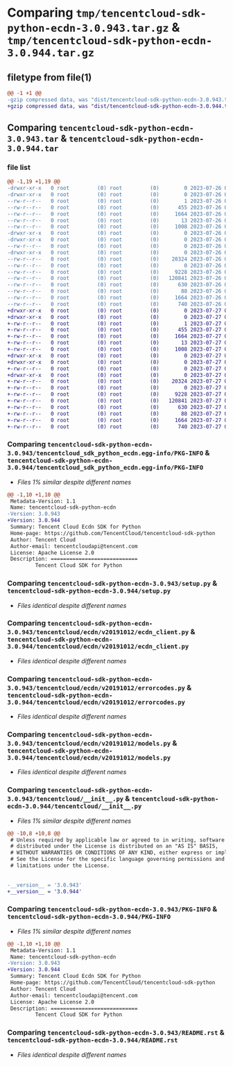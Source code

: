 # Comparing `tmp/tencentcloud-sdk-python-ecdn-3.0.943.tar.gz` & `tmp/tencentcloud-sdk-python-ecdn-3.0.944.tar.gz`

## filetype from file(1)

```diff
@@ -1 +1 @@
-gzip compressed data, was "dist/tencentcloud-sdk-python-ecdn-3.0.943.tar", last modified: Wed Jul 26 00:36:53 2023, max compression
+gzip compressed data, was "dist/tencentcloud-sdk-python-ecdn-3.0.944.tar", last modified: Thu Jul 27 02:15:08 2023, max compression
```

## Comparing `tencentcloud-sdk-python-ecdn-3.0.943.tar` & `tencentcloud-sdk-python-ecdn-3.0.944.tar`

### file list

```diff
@@ -1,19 +1,19 @@
-drwxr-xr-x   0 root         (0) root         (0)        0 2023-07-26 00:36:53.000000 tencentcloud-sdk-python-ecdn-3.0.943/
-drwxr-xr-x   0 root         (0) root         (0)        0 2023-07-26 00:36:53.000000 tencentcloud-sdk-python-ecdn-3.0.943/tencentcloud_sdk_python_ecdn.egg-info/
--rw-r--r--   0 root         (0) root         (0)        1 2023-07-26 00:36:53.000000 tencentcloud-sdk-python-ecdn-3.0.943/tencentcloud_sdk_python_ecdn.egg-info/dependency_links.txt
--rw-r--r--   0 root         (0) root         (0)      455 2023-07-26 00:36:53.000000 tencentcloud-sdk-python-ecdn-3.0.943/tencentcloud_sdk_python_ecdn.egg-info/SOURCES.txt
--rw-r--r--   0 root         (0) root         (0)     1664 2023-07-26 00:36:53.000000 tencentcloud-sdk-python-ecdn-3.0.943/tencentcloud_sdk_python_ecdn.egg-info/PKG-INFO
--rw-r--r--   0 root         (0) root         (0)       13 2023-07-26 00:36:53.000000 tencentcloud-sdk-python-ecdn-3.0.943/tencentcloud_sdk_python_ecdn.egg-info/top_level.txt
--rw-r--r--   0 root         (0) root         (0)     1008 2023-07-26 00:36:53.000000 tencentcloud-sdk-python-ecdn-3.0.943/setup.py
-drwxr-xr-x   0 root         (0) root         (0)        0 2023-07-26 00:36:53.000000 tencentcloud-sdk-python-ecdn-3.0.943/tencentcloud/
-drwxr-xr-x   0 root         (0) root         (0)        0 2023-07-26 00:36:53.000000 tencentcloud-sdk-python-ecdn-3.0.943/tencentcloud/ecdn/
--rw-r--r--   0 root         (0) root         (0)        0 2023-07-26 00:36:53.000000 tencentcloud-sdk-python-ecdn-3.0.943/tencentcloud/ecdn/__init__.py
-drwxr-xr-x   0 root         (0) root         (0)        0 2023-07-26 00:36:53.000000 tencentcloud-sdk-python-ecdn-3.0.943/tencentcloud/ecdn/v20191012/
--rw-r--r--   0 root         (0) root         (0)    20324 2023-07-26 00:36:53.000000 tencentcloud-sdk-python-ecdn-3.0.943/tencentcloud/ecdn/v20191012/ecdn_client.py
--rw-r--r--   0 root         (0) root         (0)        0 2023-07-26 00:36:53.000000 tencentcloud-sdk-python-ecdn-3.0.943/tencentcloud/ecdn/v20191012/__init__.py
--rw-r--r--   0 root         (0) root         (0)     9228 2023-07-26 00:36:53.000000 tencentcloud-sdk-python-ecdn-3.0.943/tencentcloud/ecdn/v20191012/errorcodes.py
--rw-r--r--   0 root         (0) root         (0)   120841 2023-07-26 00:36:53.000000 tencentcloud-sdk-python-ecdn-3.0.943/tencentcloud/ecdn/v20191012/models.py
--rw-r--r--   0 root         (0) root         (0)      630 2023-07-26 00:36:53.000000 tencentcloud-sdk-python-ecdn-3.0.943/tencentcloud/__init__.py
--rw-r--r--   0 root         (0) root         (0)       88 2023-07-26 00:36:53.000000 tencentcloud-sdk-python-ecdn-3.0.943/setup.cfg
--rw-r--r--   0 root         (0) root         (0)     1664 2023-07-26 00:36:53.000000 tencentcloud-sdk-python-ecdn-3.0.943/PKG-INFO
--rw-r--r--   0 root         (0) root         (0)      740 2023-07-26 00:36:53.000000 tencentcloud-sdk-python-ecdn-3.0.943/README.rst
+drwxr-xr-x   0 root         (0) root         (0)        0 2023-07-27 02:15:08.000000 tencentcloud-sdk-python-ecdn-3.0.944/
+drwxr-xr-x   0 root         (0) root         (0)        0 2023-07-27 02:15:08.000000 tencentcloud-sdk-python-ecdn-3.0.944/tencentcloud_sdk_python_ecdn.egg-info/
+-rw-r--r--   0 root         (0) root         (0)        1 2023-07-27 02:15:08.000000 tencentcloud-sdk-python-ecdn-3.0.944/tencentcloud_sdk_python_ecdn.egg-info/dependency_links.txt
+-rw-r--r--   0 root         (0) root         (0)      455 2023-07-27 02:15:08.000000 tencentcloud-sdk-python-ecdn-3.0.944/tencentcloud_sdk_python_ecdn.egg-info/SOURCES.txt
+-rw-r--r--   0 root         (0) root         (0)     1664 2023-07-27 02:15:08.000000 tencentcloud-sdk-python-ecdn-3.0.944/tencentcloud_sdk_python_ecdn.egg-info/PKG-INFO
+-rw-r--r--   0 root         (0) root         (0)       13 2023-07-27 02:15:08.000000 tencentcloud-sdk-python-ecdn-3.0.944/tencentcloud_sdk_python_ecdn.egg-info/top_level.txt
+-rw-r--r--   0 root         (0) root         (0)     1008 2023-07-27 02:15:07.000000 tencentcloud-sdk-python-ecdn-3.0.944/setup.py
+drwxr-xr-x   0 root         (0) root         (0)        0 2023-07-27 02:15:08.000000 tencentcloud-sdk-python-ecdn-3.0.944/tencentcloud/
+drwxr-xr-x   0 root         (0) root         (0)        0 2023-07-27 02:15:08.000000 tencentcloud-sdk-python-ecdn-3.0.944/tencentcloud/ecdn/
+-rw-r--r--   0 root         (0) root         (0)        0 2023-07-27 02:15:07.000000 tencentcloud-sdk-python-ecdn-3.0.944/tencentcloud/ecdn/__init__.py
+drwxr-xr-x   0 root         (0) root         (0)        0 2023-07-27 02:15:08.000000 tencentcloud-sdk-python-ecdn-3.0.944/tencentcloud/ecdn/v20191012/
+-rw-r--r--   0 root         (0) root         (0)    20324 2023-07-27 02:15:07.000000 tencentcloud-sdk-python-ecdn-3.0.944/tencentcloud/ecdn/v20191012/ecdn_client.py
+-rw-r--r--   0 root         (0) root         (0)        0 2023-07-27 02:15:07.000000 tencentcloud-sdk-python-ecdn-3.0.944/tencentcloud/ecdn/v20191012/__init__.py
+-rw-r--r--   0 root         (0) root         (0)     9228 2023-07-27 02:15:07.000000 tencentcloud-sdk-python-ecdn-3.0.944/tencentcloud/ecdn/v20191012/errorcodes.py
+-rw-r--r--   0 root         (0) root         (0)   120841 2023-07-27 02:15:07.000000 tencentcloud-sdk-python-ecdn-3.0.944/tencentcloud/ecdn/v20191012/models.py
+-rw-r--r--   0 root         (0) root         (0)      630 2023-07-27 02:15:07.000000 tencentcloud-sdk-python-ecdn-3.0.944/tencentcloud/__init__.py
+-rw-r--r--   0 root         (0) root         (0)       88 2023-07-27 02:15:08.000000 tencentcloud-sdk-python-ecdn-3.0.944/setup.cfg
+-rw-r--r--   0 root         (0) root         (0)     1664 2023-07-27 02:15:08.000000 tencentcloud-sdk-python-ecdn-3.0.944/PKG-INFO
+-rw-r--r--   0 root         (0) root         (0)      740 2023-07-27 02:15:07.000000 tencentcloud-sdk-python-ecdn-3.0.944/README.rst
```

### Comparing `tencentcloud-sdk-python-ecdn-3.0.943/tencentcloud_sdk_python_ecdn.egg-info/PKG-INFO` & `tencentcloud-sdk-python-ecdn-3.0.944/tencentcloud_sdk_python_ecdn.egg-info/PKG-INFO`

 * *Files 1% similar despite different names*

```diff
@@ -1,10 +1,10 @@
 Metadata-Version: 1.1
 Name: tencentcloud-sdk-python-ecdn
-Version: 3.0.943
+Version: 3.0.944
 Summary: Tencent Cloud Ecdn SDK for Python
 Home-page: https://github.com/TencentCloud/tencentcloud-sdk-python
 Author: Tencent Cloud
 Author-email: tencentcloudapi@tencent.com
 License: Apache License 2.0
 Description: ============================
         Tencent Cloud SDK for Python
```

### Comparing `tencentcloud-sdk-python-ecdn-3.0.943/setup.py` & `tencentcloud-sdk-python-ecdn-3.0.944/setup.py`

 * *Files identical despite different names*

### Comparing `tencentcloud-sdk-python-ecdn-3.0.943/tencentcloud/ecdn/v20191012/ecdn_client.py` & `tencentcloud-sdk-python-ecdn-3.0.944/tencentcloud/ecdn/v20191012/ecdn_client.py`

 * *Files identical despite different names*

### Comparing `tencentcloud-sdk-python-ecdn-3.0.943/tencentcloud/ecdn/v20191012/errorcodes.py` & `tencentcloud-sdk-python-ecdn-3.0.944/tencentcloud/ecdn/v20191012/errorcodes.py`

 * *Files identical despite different names*

### Comparing `tencentcloud-sdk-python-ecdn-3.0.943/tencentcloud/ecdn/v20191012/models.py` & `tencentcloud-sdk-python-ecdn-3.0.944/tencentcloud/ecdn/v20191012/models.py`

 * *Files identical despite different names*

### Comparing `tencentcloud-sdk-python-ecdn-3.0.943/tencentcloud/__init__.py` & `tencentcloud-sdk-python-ecdn-3.0.944/tencentcloud/__init__.py`

 * *Files 1% similar despite different names*

```diff
@@ -10,8 +10,8 @@
 # Unless required by applicable law or agreed to in writing, software
 # distributed under the License is distributed on an "AS IS" BASIS,
 # WITHOUT WARRANTIES OR CONDITIONS OF ANY KIND, either express or implied.
 # See the License for the specific language governing permissions and
 # limitations under the License.
 
 
-__version__ = '3.0.943'
+__version__ = '3.0.944'
```

### Comparing `tencentcloud-sdk-python-ecdn-3.0.943/PKG-INFO` & `tencentcloud-sdk-python-ecdn-3.0.944/PKG-INFO`

 * *Files 1% similar despite different names*

```diff
@@ -1,10 +1,10 @@
 Metadata-Version: 1.1
 Name: tencentcloud-sdk-python-ecdn
-Version: 3.0.943
+Version: 3.0.944
 Summary: Tencent Cloud Ecdn SDK for Python
 Home-page: https://github.com/TencentCloud/tencentcloud-sdk-python
 Author: Tencent Cloud
 Author-email: tencentcloudapi@tencent.com
 License: Apache License 2.0
 Description: ============================
         Tencent Cloud SDK for Python
```

### Comparing `tencentcloud-sdk-python-ecdn-3.0.943/README.rst` & `tencentcloud-sdk-python-ecdn-3.0.944/README.rst`

 * *Files identical despite different names*

